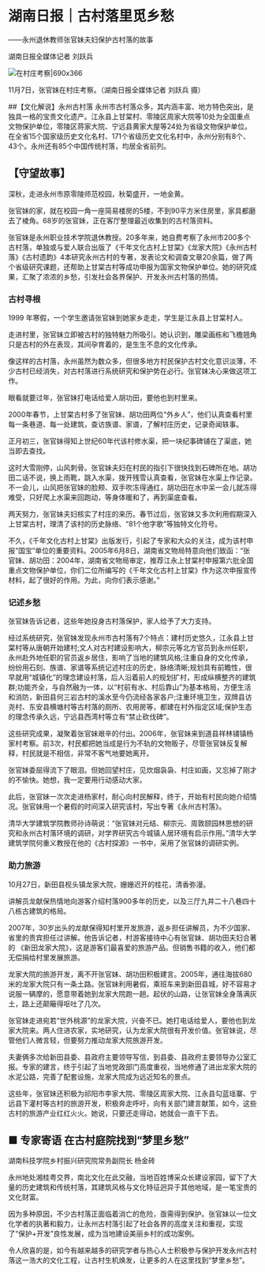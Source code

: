 #  湖南日报｜古村落里觅乡愁

——永州退休教师张官妹夫妇保护古村落的故事

湖南日报全媒体记者 刘跃兵

![在村庄考察|690x366](https://cdn.ossez.com/discourse-uploads/original/2X/4/4ca720c814ffdd801ac3bc5f2641a8b18a4047e0.jpeg ':size=690')

11月7日，张官妹在村庄考察。（湖南日报全媒体记者 刘跃兵 摄）

##【文化解说】永州古村落
永州市古村落众多，其内涵丰富、地方特色突出，是独具一格的宝贵文化遗产。江永县上甘棠村、零陵区周家大院等10处为全国重点文物保护单位，零陵区蒋家大院、宁远县黄家大屋等24处为省级文物保护单位。在全省15个国家级历史文化名村、171个省级历史文化名村中，永州分别有8个、43个。永州还有85个中国传统村落，均居全省前列。

## 【守望故事】
深秋，走进永州市原零陵师范校园，秋菊盛开，一地金黄。

张官妹的家，就在校园一角一座简易楼房的5楼，不到90平方米住房里，家具都磨去了棱角。68岁的张官妹，正在客厅整理最近收集到的古村落资料。

张官妹是永州职业技术学院退休教授。20多年来，她自费考察了永州市200多个古村落，单独或与爱人联合出版了《千年文化古村上甘棠》《龙家大院》《永州古村落》《古村遗韵》4本研究永州古村的专著，发表论文和调查文章20余篇，做了两个省级研究课题，还帮助上甘棠古村等成功申报为国家文物保护单位。她的研究成果，汇聚了浓浓的乡愁，引发社会各界保护、开发永州古村落的热情。

### 古村寻根
1999 年寒假，一个学生邀请张官妹到她家乡走走，学生是江永县上甘棠村人。

走进村里，张官妹立即被古村的独特魅力所吸引。她认识到，雕梁画栋和飞檐翘角只是古村的外在表现，其间孕育着的，是生生不息的文化传承。

像这样的古村落，永州虽然为数众多，但很多地方村民保护古村文化意识淡薄，不少古村已经消失，对古村落进行系统研究和保护势在必行。张官妹决心来做这项工作。

眼看就要过年，张官妹打电话给爱人胡功田，要他也到村里来。

2000年春节，上甘棠古村多了张官妹、胡功田两位“外乡人”，他们认真查看村里每一条巷道、每一处建筑，查访族谱、家谱，了解村庄历史，记录奇闻轶事。

正月初三，张官妹得知上世纪60年代该村修水渠，把一块纪事碑铺在了渠底，她当即去查找。

这时大雪刚停，山风刺骨。张官妹夫妇在村民的指引下很快找到石碑所在地。胡功田二话不说，换上雨靴，跳入水渠，拨开残雪认真查看，张官妹在水渠上作记录。不一会儿，山风把张官妹的脸颊、双手吹冻得通红，胡功田在水中呆一会儿就冻得难受，只好爬上水渠来回跑动，等身体暖和了，再到渠底查看。

两天努力，张官妹夫妇核实了村庄的来历。春节过后，张官妹又多次利用假期深入上甘棠古村，理清了该村的历史脉络、“81个他字歌”等独特文化符号。

不久，《千年文化古村上甘棠》出版发行，引起了专家和大众的关注，成为该村申报“国宝”单位的重要资料。2005年6月8日，湖南省文物局特意向他们致函：“张官妹、胡功田：2004年，湖南省文物局审定，推荐江永上甘棠村申报第六批全国重点文物保护单位，你们二位所编写的《千年文化古村上甘棠》作为这次申报宣传材料，起了很好的作用。为此，向你们表示感谢。”

### 记述乡愁
张官妹告诉记者，这些年她投身古村落保护，家人给予了大力支持。

经过系统研究，张官妹发现永州市古村落有7个特点：建村历史悠久，江永县上甘棠村等从唐朝开始建村;文人对古村建设影响大，柳宗元等北方官员到永州任职，永州赴外地任职的官员返乡居住，影响了当地的建筑风格;注重自身的文化传承，纷纷用石刻、族谱、家谱等系统记述村庄的历史，脉络清晰;规划具有前瞻性，很早就用“城镇化”的理念建设村落，后人沿着前人的规划扩村，形成纵横整齐的建筑群;功能齐全，与自然融为一体，以“村前有水、村后靠山”为基本格局，方便生活和消防，新田县何三岩古村的溪水至今仍流经各家各户;注重环境卫生，双牌县访尧村、东安县横塘村等古村落的厕所、农用房等，都建在村外指定区域;保护生态的理念传承久远，宁远县西湾村等立有“禁止砍伐碑”。

这些研究成果，凝聚着张官妹艰辛的付出。2006年，张官妹来到道县祥林铺镇杨家村考察。前3次，村民都把她当成是行为不轨的文物贩子，尽管张官妹反复解释，村民就是不相信，非常不客气地要她离开。

张官妹委屈得流下了眼泪。但她回望村庄，见炊烟袅袅、村庄如画，又忘掉了刚才的不愉快。她想，我一定要用行动感动大家。

此后，张官妹一次次走进杨家村，耐心向村民解释，终于，开始有村民向她介绍情况。张官妹用一个暑假的时间深入研究该村，写出专著《永州古村落》。

清华大学建筑学院教师孙诗萌说：“张官妹对元结、柳宗元、周敦颐园林思想的研究和永州古村落环境的调研，对学界研究古今城镇人居环境有启示作用。”清华大学建筑学院何重义教授在他的《古村探源》一书中，采用了张官妹的调研实例。

### 助力旅游
10月27日，新田县枧头镇龙家大院，姗姗迟开的桂花，清香弥漫。

讲解员龙献保热情地向游客介绍村落900多年的历史，以及三厅九井二十八巷四十八栋古建筑的格局。

2007年，30岁出头的龙献保得知村里开发旅游，返乡担任讲解员，为不少国家、省里的贵宾担任过讲解。他告诉记者，村游客接待中心有张官妹、胡功田夫妇合著的 《新田龙家大院》，这是游客们最喜爱的旅游产品。但销售书籍的收入，他们都无偿捐给村里发展旅游。

龙家大院的旅游开发，离不开张官妹、胡功田积极建言。2005年，通往海拔680米的龙家大院只有一条土路。张官妹利用暑假，乘班车来到新田县城，好不容易才说服一辆摩的，愿意带着她到龙家大院跑一趟。起伏的山路，让张官妹全身落满灰土，路上还颠簸得呕吐了几次。

张官妹走进宛若“世外桃源”的龙家大院，兴奋不已。她打电话给爱人，要他也到龙家大院来。两人住进农家，实地研究，认为龙家大院很有开发价值。张官妹说，尽管他们人微言轻，但要努力推动龙家大院旅游开发。

夫妻俩多次给新田县委、县政府主要领导写信，到县委、县政府主要领导办公室汇报。专家的建言，终于引起了当地党政部门高度重视，当地修通了进出龙家大院的水泥公路，完善了配套设施，龙家大院成为远近知名的景点。

这些年，张官妹还积极为祁阳市李家大院、零陵区周家大院、江永县勾蓝瑶寨、宁远县下灌村等古村的旅游开发，积极奔走呼吁，向有关部门建言献策，如今，这些古村的旅游产业红红火火。她说，只要还走得动，她就会一直干下去。

## ■ 专家寄语 在古村庭院找到“梦里乡愁”
湖南科技学院乡村振兴研究院常务副院长 杨金砖

永州地处湘桂粤交界，南北文化在此交融，当地百姓博采众长建设家园，留下了大量的历史建筑和传统村落，其建筑风格与文化特征迥异于其他地域，是一笔宝贵的文化财富。

因为多种原因，不少古村落正面临着消亡的危险，亟需得到保护。张官妹以一位文化学者的执著和毅力，让永州古村落引起了社会各界的高度关注和重视，实现了“保护+开发”良性发展，成为当地建设美丽乡村的成功案例。

令人欣喜的是，如今有越来越多的研究学者与热心人士积极参与保护开发永州古村落这一浩大的文化工程，让古村生机焕发，让更多的人在这里找到“梦里乡愁”。